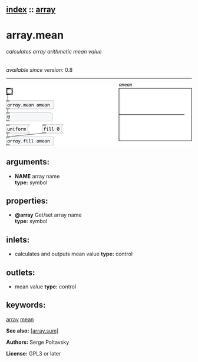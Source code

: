 [index](index.html) :: [array](category_array.html)
---

# array.mean

###### calculates array arithmetic mean value

*available since version:* 0.8

---




[![example](../examples/img/array.mean.jpg)](../examples/pd/array.mean.pd)



## arguments:

* **NAME**
array name<br>
__type:__ symbol<br>





## properties:

* **@array** 
Get/set array name<br>
__type:__ symbol<br>



## inlets:

* calculates and outputs mean value 
__type:__ control<br>



## outlets:

* mean value
__type:__ control<br>



## keywords:

[array](keywords/array.html)
[mean](keywords/mean.html)



**See also:**
[\[array.sum\]](array.sum.html)




**Authors:** Serge Poltavsky




**License:** GPL3 or later





